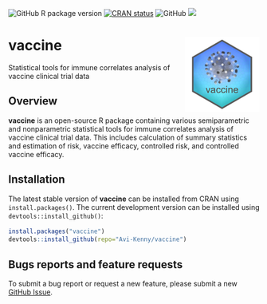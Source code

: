 <!-- badges: start -->
  ![GitHub R package version](https://img.shields.io/github/r-package/v/Avi-Kenny/vaccine)
  [![CRAN status](https://www.r-pkg.org/badges/version/vaccine)](https://CRAN.R-project.org/package=vaccine)
  ![GitHub](https://img.shields.io/github/license/Avi-Kenny/vaccine)
  [![](https://cranlogs.r-pkg.org/badges/vaccine)](https://CRAN.R-project.org/package=vaccine)
<!-- badges: end -->


# vaccine <img src='man/figures/logo.png' align="right" height="150" />

Statistical tools for immune correlates analysis of vaccine clinical trial data

## Overview

**vaccine** is an open-source R package containing various semiparametric and nonparametric statistical tools for immune correlates analysis of vaccine clinical trial data. This includes calculation of summary statistics and estimation of risk, vaccine efficacy, controlled risk, and controlled vaccine efficacy.

## Installation

The latest stable version of **vaccine** can be installed from CRAN using `install.packages()`. The current development version can be installed using `devtools::install_github()`:

```R
install.packages("vaccine")
devtools::install_github(repo="Avi-Kenny/vaccine")
```

<!--## Documentation

The full package documentation can be found at [https://avi-kenny.github.io/SimEngine/](https://avi-kenny.github.io/SimEngine/). All of the CRAN documentation (i.e. the function reference and vignettes) can also be found here.-->

## Bugs reports and feature requests

To submit a bug report or request a new feature, please submit a new [GitHub Issue](https://github.com/Avi-Kenny/vaccine/issues).
